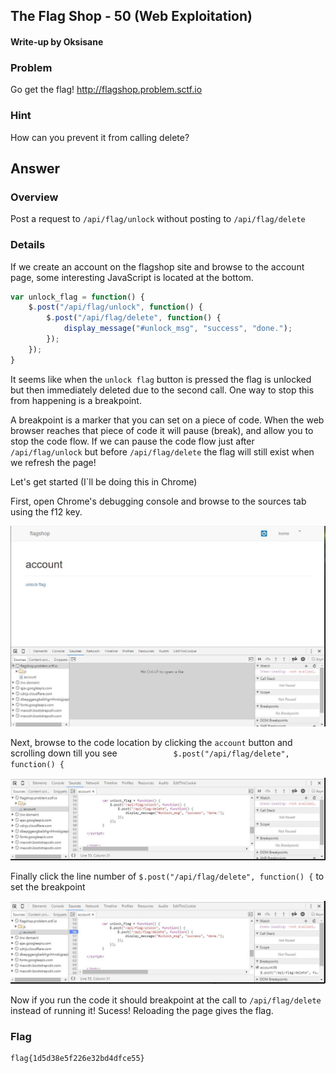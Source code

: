 ## The Flag Shop - 50 (Web Exploitation) ##

#### Write-up by Oksisane


### Problem ###

Go get the flag! http://flagshop.problem.sctf.io

### Hint ###
How can you prevent it from calling delete?

## Answer ##

### Overview ###

Post a request to `/api/flag/unlock` without posting to `/api/flag/delete`

### Details ###
If we create an account on the flagshop site and browse to the account page, some interesting JavaScript is located at the bottom.
```javascript		
var unlock_flag = function() {
    $.post("/api/flag/unlock", function() {
        $.post("/api/flag/delete", function() {
            display_message("#unlock_msg", "success", "done.");
        });
    });
}
```
It seems like when the `unlock flag` button is pressed the flag is unlocked but then immediately deleted due to the second call. One way to stop this from happening is a breakpoint.

A breakpoint is a marker that you can set on a piece of code. When the web browser reaches that piece of code it will pause (break), and allow you to stop the code flow. If we can pause the code flow just after `/api/flag/unlock` but before `/api/flag/delete` the flag will still exist when we refresh the page!

Let's get started (I`ll be doing this in Chrome)

First, open Chrome's debugging console and browse to the sources tab using the f12 key.

![](flagshop/chrome1.JPG)

Next, browse to the code location by clicking the `account` button and scrolling down till you see `			$.post("/api/flag/delete", function() {`

![](flagshop/chrome2.JPG)

Finally click the line number of `$.post("/api/flag/delete", function() {` to set the breakpoint

![](flagshop/chrome3.JPG)

Now if you run the code it should breakpoint at the call to `/api/flag/delete` instead of running it! Sucess! Reloading the page  gives the flag.

### Flag ###

	flag{1d5d38e5f226e32bd4dfce55}
